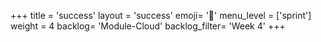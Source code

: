 +++
title = 'success'
layout = 'success'
emoji= '📝'
menu_level = ['sprint']
weight = 4
backlog= 'Module-Cloud'
backlog_filter= 'Week 4'
+++
